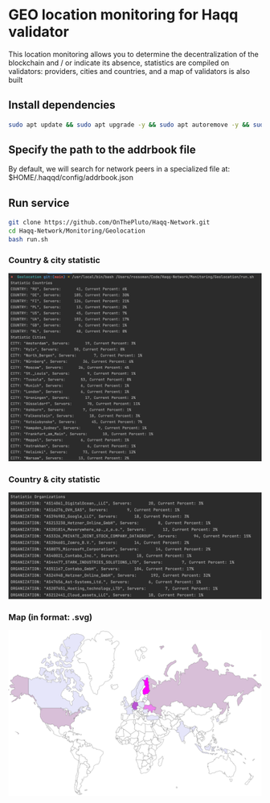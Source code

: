 # GEO location monitoring for Haqq validator

This location monitoring allows you to determine the decentralization of the blockchain and / or indicate its absence, statistics are compiled on validators: providers, cities and countries, and a map of validators is also built

## Install dependencies

```bash
sudo apt update && sudo apt upgrade -y && sudo apt autoremove -y && sudo apt install screen bash git curl jq awk -y
```

## Specify the path to the addrbook file
By default, we will search for network peers in a specialized file at: $HOME/.haqqd/config/addrbook.json

## Run service

```bash
git clone https://github.com/OnThePluto/Haqq-Network.git
cd Haqq-Network/Monitoring/Geolocation
bash run.sh
```

### Country & city statistic 

![countries](https://github.com/OnThePluto/Haqq-Network/blob/main/Monitoring/Geolocation/images/country_statistic.png)

### Country & city statistic

![providers](https://github.com/OnThePluto/Haqq-Network/blob/main/Monitoring/Geolocation/images/provider_statistic.png)

### Map (in format: .svg)

![map](https://github.com/OnThePluto/Haqq-Network/blob/main/Monitoring/Geolocation/images/map.svg)
